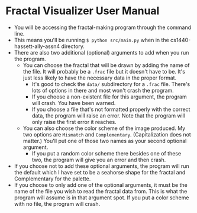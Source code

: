 # Fractal Visualizer User Manual

* You will be accessing the fractal-making program through the command line.
* This means you'll be running `$ python src/main.py` when in the cs1440-hassett-ally-assn4 directory.
* There are also two additional (optional) arguments to add when you run the program.
  * You can choose the fractal that will be drawn by adding the name of the file. It will probably be a `.frac` file but it doesn't have to be. It's just less likely to have the necessary data in the proper format.
    * It's good to check the `data/` subdirectory for a `.frac` file. There's lots of options in there and most won't crash the program.
    * If you choose a non-existent file for this argument, the program will crash. You have been warned.
    * If you choose a file that's not formatted properly with the correct data, the program will raise an error. Note that the program will only raise the first error it reaches.
  * You can also choose the color scheme of the image produced. My two options are `Mismatch` and `Complementary`. (Capitalization does not matter.) You'll put one of those two names as your second optional argument.
    * If you put a random color scheme there besides one of these two, the program will give you an error and then crash.
* If you choose not to add these optional arguments, the program will run the default which I have set to be a seahorse shape for the fractal and Complementary for the palette.
* If you choose to only add one of the optional arguments, it must be the name of the file you wish to read the fractal data from. This is what the program will assume is in that argument spot. If you put a color scheme with no file, the program will crash.